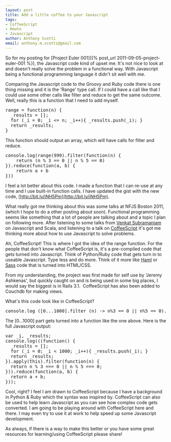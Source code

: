 ```yaml
--- 
layout: post
title: Add a little coffee to your Javascript
tags: 
- CoffeeScript
- Howto
- Javascript
author: Anthony Scotti
email: anthony.m.scotti@gmail.com
---
```

So for my posting for [Project Euler 001]({% post_url 2011-09-05-project-euler-001 %}), the Javascript code kind of upset me. It's not nice to look at and doesn't really solve the problem in a functional way. With Javascript being a functional programming language it didn't sit well with me.

Comparing the Javascript code to the Groovy and Ruby code there is one thing missing and it is the 'Range' type call. If I could have a call like that I could use some other calls like filter and reduce to get the same outcome. Well, really this is a function that I need to add myself.

<pre>range = function(n) {
  _results = [];
  for (_i = 0; _i &lt;= n; _i++){ _results.push(_i); }
  return _results;
}</pre>

This function should output an array, which will have calls for filter and reduce.

<pre>console.log(range(999).filter(function(n) {
    return (n % 3 == 0 || n % 5 == 0)
}).reduce(function(a, b) {
    return a + b
}))</pre>

I feel a lot better about this code. I made a function that I can re-use at any time and I use built-in function calls. I have updated the gist with the new code, [http://bit.ly/iNH5Pm](http://bit.ly/iNH5Pm).

What really got me thinking about this was some talks at NFJS Boston 2011, (which I hope to do a other posting about soon). Functional programming seems like something that a lot of people are talking about and a topic I plan on following more. After listening to some talks from [Venkat Subramaniam](http://twitter.com/venkat_s) on Javascript and Scala, and listening to a talk on [CoffeeScript](http://en.wikipedia.org/wiki/CoffeeScript) it's got me thinking more about how to use Javascript to solve problems.

Ah, CoffeeScript! This is where I got the idea of the range function. For the people that don't know what CoffeeScript is, it's a pre-compiled code that gets turned into Javascript. Think of Python/Ruby code that gets turn in to useable Javascript. Type less and do more. Think of it more like [Haml](http://haml-lang.com/) or [Sass](http://sass-lang.com/) code that is turned into HTML/CSS.

From my understanding, the project was first made for self use by 'Jeremy Ashkenas', but quickly caught on and is being used in some big places, I would say the biggest is in Rails 3.1.  CoffeeScript has also been added to Couchdb for making views.

What's this code look like in CoffeeScript?

<pre>console.log ([0...1000].filter (n) -&gt; n%3 == 0 || n%5 == 0).reduce (a,b) -&gt; a+b</pre>

The \[0...1000\] part gets turned into a function like the one above. Here is the full Javascript output:

<pre>var _i, _results;
console.log(((function() {
  _results = [];
  for (_i = 0; _i &lt; 1000; _i++){ _results.push(_i); }
  return _results;
}).apply(this).filter(function(n) {
  return n % 3 === 0 || n % 5 === 0;
})).reduce(function(a, b) {
  return a + b;
}));</pre>

Cool, right? I feel I am drawn to CoffeeScript because I have a background in Python &amp; Ruby which the syntax was inspired by. CoffeeScript can also be used to help learn Javascript as you can see how complex code gets converted. I am going to be playing around with CoffeeScript here and there. I may even try to use it at work to help speed up some Javascript development.

As always, if there is a way to make this better or you have some great resources for learning/using CoffeeScript please share!
